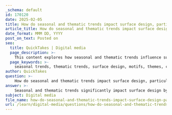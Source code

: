 ```yaml
---
_schema: default
id: 170120
date: 2025-02-05
title: How do seasonal and thematic trends impact surface design, particularly in terms of motifs and themes?
article_title: How do seasonal and thematic trends impact surface design, particularly in terms of motifs and themes?
date_format: MMM DD, YYYY
post_on_text: Posted on
seo:
  title: QuickTakes | Digital media
  page_description: >-
    This content explores how seasonal and thematic trends influence surface design by affecting the popular motifs and themes among consumers, highlighting the importance of understanding market trends, consumer preferences, and adaptability in design.
  page_keywords: >-
    seasonal trends, thematic trends, surface design, motifs, themes, consumer preferences, design styles, floral prints, eco-friendly designs, handmade aesthetics, cultural influences, adaptability, market trends, autumn motifs, winter themes, spring patterns, summer colors
author: QuickTakes
question: >-
    How do seasonal and thematic trends impact surface design, particularly in terms of motifs and themes?
answer: >-
    Seasonal and thematic trends significantly impact surface design by influencing the motifs and themes that are popular among consumers. These trends are often driven by cultural events, holidays, and changing consumer preferences, which can lead to a variety of design styles that resonate with the current market.\n\n1. **Seasonal Trends**: Each season brings its own set of colors, patterns, and motifs that are typically associated with that time of year. For example:\n   - **Spring** often features floral and botanical prints, reflecting the renewal of nature.\n   - **Summer** may highlight bright colors and tropical motifs, evoking a sense of fun and leisure.\n   - **Autumn** tends to incorporate earthy tones and patterns inspired by harvest themes, such as pumpkins and leaves.\n   - **Winter** often showcases themes related to holidays, such as snowflakes, festive decorations, and cozy textures.\n\n2. **Thematic Trends**: Beyond the seasons, broader thematic trends can emerge based on societal interests and movements. For instance:\n   - **Sustainability** has become a significant theme, leading to designs that incorporate eco-friendly motifs, such as recycled materials or nature-inspired patterns.\n   - **Handmade Aesthetics** are gaining popularity, with designs that mimic traditional crafts or artisanal techniques, appealing to consumers' desire for authenticity.\n   - **Cultural Influences** can also shape motifs, as designers draw inspiration from global art, folklore, and traditions, creating a rich tapestry of designs that reflect diverse backgrounds.\n\n3. **Consumer Preferences**: Understanding market trends is crucial for illustrators and designers. By staying attuned to what consumers are looking for, designers can create relevant and appealing designs that align with current tastes. For example, if botanical prints are trending, an illustrator might focus on creating a collection of floral patterns that can be applied to various products, from textiles to home decor.\n\n4. **Adaptability**: Successful illustrators often have a distinct yet adaptable style that allows them to incorporate seasonal and thematic trends into their work. This adaptability can help them maintain relevance in a competitive market and appeal to a broader audience.\n\nIn summary, seasonal and thematic trends play a vital role in shaping surface design by dictating the motifs and themes that resonate with consumers. Designers who are aware of these trends can create compelling and marketable designs that meet the evolving preferences of their audience.
subject: Digital media
file_name: how-do-seasonal-and-thematic-trends-impact-surface-design-particularly-in-terms-of-motifs-and-themes.md
url: /learn/digital-media/questions/how-do-seasonal-and-thematic-trends-impact-surface-design-particularly-in-terms-of-motifs-and-themes
---
```


&nbsp;